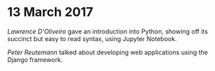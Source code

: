13 March 2017
=============

*Lawrence D'Oliveiro* gave an introduction into Python, showing off its succinct but easy to read syntax, using
Jupyter Notebook.

*Peter Reutemann* talked about developing web applications using the Django framework.
